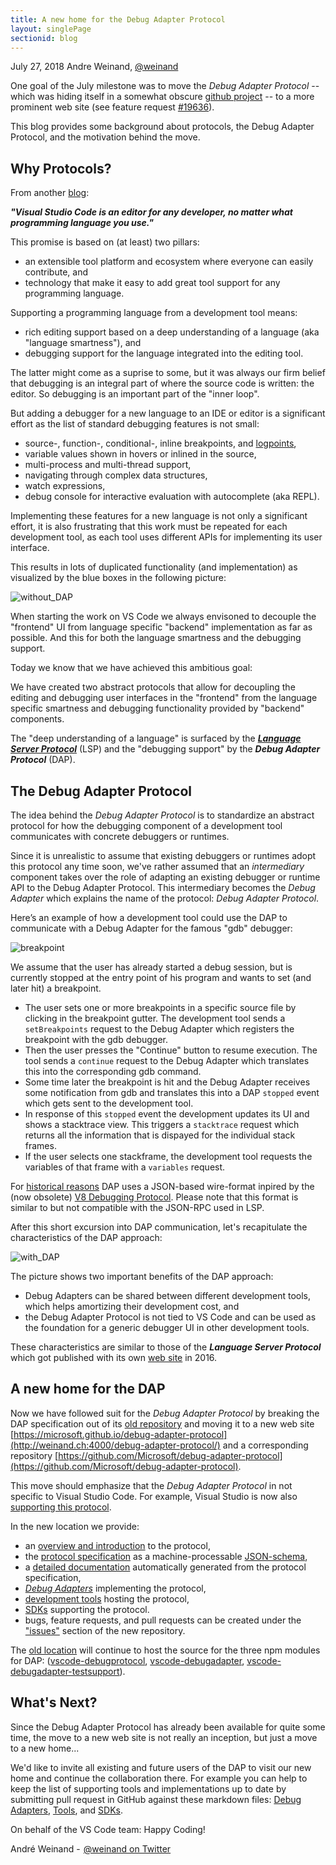 ```yaml
---
title: A new home for the Debug Adapter Protocol
layout: singlePage
sectionid: blog
---
```


July 27, 2018 Andre Weinand, [@weinand](https://twitter.com/weinand)

One goal of the July milestone was to move the _Debug Adapter Protocol_ -- which was hiding itself in a somewhat obscure [github project](https://github.com/Microsoft/vscode-debugadapter-node) -- to a more prominent web site (see feature request [#19636](https://github.com/Microsoft/vscode/issues/19636)).

This blog provides some background about protocols, the Debug Adapter Protocol, and the motivation behind the move.

## Why Protocols?

From another [blog](https://code.visualstudio.com/blogs/2016/06/27/common-language-protocol):

**_"Visual Studio Code is an editor for any developer, no matter what programming language you use."_**

This promise is based on (at least) two pillars:
- an extensible tool platform and ecosystem where everyone can easily contribute, and
- technology that make it easy to add great tool support for any programming language.

Supporting a programming language from a development tool means:
- rich editing support based on a deep understanding of a language (aka "language smartness"), and
- debugging support for the language integrated into the editing tool.

The latter might come as a suprise to some, but it was always our firm belief that debugging is an integral part of where the source code is written: the editor. So debugging is an important part of the "inner loop".

But adding a debugger for a new language to an IDE or editor is a significant effort as the list of standard debugging features is not small:
- source-, function-, conditional-, inline breakpoints, and [logpoints](https://code.visualstudio.com/blogs/2018/07/12/introducing-logpoints-and-auto-attach),
- variable values shown in hovers or inlined in the source,
- multi-process and multi-thread support,
- navigating through complex data structures,
- watch expressions,
- debug console for interactive evaluation with autocomplete (aka REPL).

Implementing these features for a new language is not only a significant effort, it is also frustrating that this work must be repeated for each development tool, as each tool uses different APIs for implementing its user interface.

This results in lots of duplicated functionality (and implementation) as visualized by the blue boxes in the following picture:

![without_DAP](./img/without-DAP.png)

When starting the work on VS Code we always envisoned to decouple the "frontend" UI from language specific "backend" implementation as far as possible.
And this for both the language smartness and the debugging support.

Today we know that we have achieved this ambitious goal:

We have created two abstract protocols that allow for decoupling the editing and debugging user interfaces in the "frontend" from the language specific smartness and debugging functionality provided by "backend" components.

The "deep understanding of a language" is surfaced by the [**_Language Server Protocol_**](https://microsoft.github.io/language-server-protocol/) (LSP) and the "debugging support" by the **_Debug Adapter Protocol_** (DAP).

## The Debug Adapter Protocol

The idea behind the _Debug Adapter Protocol_ is to standardize an abstract protocol for how the debugging component of a development tool communicates with concrete debuggers or runtimes.

Since it is unrealistic to assume that existing debuggers or runtimes adopt this protocol any time soon,
we've rather assumed that an _intermediary_ component takes over the role of adapting an existing debugger or runtime API to the Debug Adapter Protocol.
This intermediary becomes the _Debug Adapter_ which explains the name of the protocol: _Debug Adapter Protocol_.

Here’s an example of how a development tool could use the DAP to communicate with a Debug Adapter for the famous "gdb" debugger:

![breakpoint](./img/breakpoint.png)

We assume that the user has already started a debug session, but is currently stopped at the entry point of his program and wants to set (and later hit) a breakpoint.

- The user sets one or more breakpoints in a specific source file by clicking in the breakpoint gutter. The development tool sends a `setBreakpoints` request to the Debug Adapter which registers the breakpoint with the gdb debugger.
- Then the user presses the "Continue" button to resume execution. The tool sends a `continue` request to the Debug Adapter which translates this into the corresponding gdb command.
- Some time later the breakpoint is hit and the Debug Adapter receives some notification from gdb and translates this into a DAP `stopped` event which gets sent to the development tool.
- In response of this `stopped` event the development updates its UI and shows a stacktrace view. This triggers a `stacktrace` request which returns all the information that is dispayed for the individual stack frames.
- If the user selects one stackframe, the development tool requests the variables of that frame with a `variables` request.

For [historical reasons](https://github.com/Microsoft/vscode-debugadapter-node/issues/58) DAP uses a JSON-based wire-format inpired by the (now obsolete) [V8 Debugging Protocol](https://github.com/dtretyakov/node-tools/wiki/Debugging-Protocol). Please note that this format is similar to but not compatible with the JSON-RPC used in LSP.

After this short excursion into DAP communication, let's recapitulate the characteristics of the DAP approach:

![with_DAP](./img/with-DAP.png)

The picture shows two important benefits of the DAP approach:
- Debug Adapters can be shared between different development tools, which helps amortizing their development cost, and
- the Debug Adapter Protocol is not tied to VS Code and can be used as the foundation for a generic debugger UI in other development tools.

These characteristics are similar to those of the **_Language Server Protocol_** which got published with its own [web site](https://microsoft.github.io/language-server-protocol/) in 2016.

## A new home for the DAP

Now we have followed suit for the _Debug Adapter Protocol_ by breaking the DAP specification out of its [old repository](https://github.com/Microsoft/vscode-debugadapter-node) and moving it to a new web site [https://microsoft.github.io/debug-adapter-protocol](http://weinand.ch:4000/debug-adapter-protocol/) and a corresponding repository [https://github.com/Microsoft/debug-adapter-protocol](https://github.com/Microsoft/debug-adapter-protocol).

This move should emphasize that the _Debug Adapter Protocol_ in not specific to Visual Studio Code.
For example, Visual Studio is now also [supporting this protocol](https://blogs.msdn.microsoft.com/visualstudio/2018/03/26/adding-support-for-debug-adapters-to-visual-studio-ide/).

In the new location we provide:
- an [overview and introduction](./overview) to the protocol,
- the [protocol specification](./debugAdapterProtocol.json) as a machine-processable [JSON-schema](http://json-schema.org),
- a [detailed documentation](./specification) automatically generated from the protocol specification,
- [_Debug Adapters_](./implementors/adapters/) implementing the protocol,
- [development tools](./implementors/tools/) hosting the protocol,
- [SDKs](./implementors/sdks/) supporting the protocol.
- bugs, feature requests, and pull requests can be created under the ["issues"](https://github.com/Microsoft/debug-adapter-protocol/issues) section of the new repository.

The [old location](https://github.com/Microsoft/vscode-debugadapter-node) will continue to host the source for the three npm modules for DAP: ([vscode-debugprotocol](https://www.npmjs.com/package/vscode-debugprotocol), [vscode-debugadapter](https://www.npmjs.com/package/vscode-debugadapter), [vscode-debugadapter-testsupport](https://www.npmjs.com/package/vscode-debugadapter-testsupport)).

## What's Next?

Since the Debug Adapter Protocol has already been available for quite some time,
the move to a new web site is not really an inception, but just a move to a new home...

We'd like to invite all existing and future users of the DAP to visit our new home and continue the collaboration there.
For example you can help to keep the list of supporting tools and implementations up to date by submitting pull request in GitHub against these markdown files:
[Debug Adapters](https://github.com/Microsoft/debug-adapter-protocol/blob/gh-pages/_implementors/adapters.md),
[Tools](https://github.com/Microsoft/debug-adapter-protocol/blob/gh-pages/_implementors/tools.md), and
[SDKs](https://github.com/Microsoft/debug-adapter-protocol/blob/gh-pages/_implementors/sdks.md).

On behalf of the VS Code team: Happy Coding!

André Weinand -  [@weinand on Twitter](https://twitter.com/weinand)